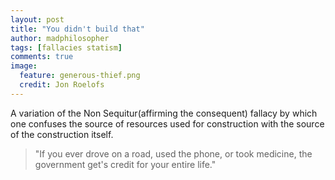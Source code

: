 ```yaml
---
layout: post
title: "You didn't build that"
author: madphilosopher
tags: [fallacies statism]
comments: true
image:
  feature: generous-thief.png
  credit: Jon Roelofs
---
```


A variation of the Non Sequitur(affirming the consequent) fallacy by which one confuses the source of resources used for construction with the source of the construction itself.

> "If you ever drove on a road, used the phone, or took medicine, the government get's credit for your entire life."

